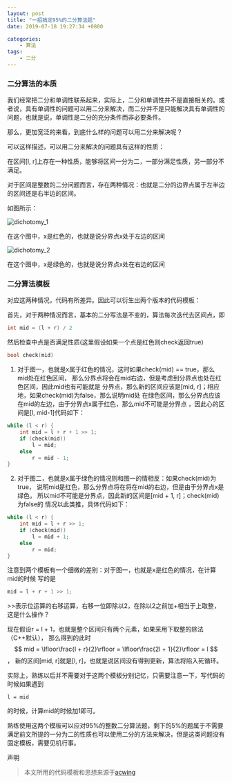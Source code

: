 ```yaml
---
layout: post
title: "一招搞定95%的二分算法题"
date: 2019-07-18 19:27:34 +0800

categories: 
    - 算法
tags: 
    - 二分
---
```


### 二分算法的本质

我们经常把二分和单调性联系起来，实际上，二分和单调性并不是直接相关的。或者说，具有单调性的问题可以用二分来解决，而二分并不是只能解决具有单调性的问题，也就是说，单调性是二分的充分条件而非必要条件。

那么，更加宽泛的来看，到底什么样的问题可以用二分来解决呢？

可以这样描述，可以用二分来解决的问题具有这样的性质：

在区间[l, r]上存在一种性质，能够将区间一分为二，一部分满足性质，另一部分不满足。

对于区间是整数的二分问题而言，存在两种情况：也就是二分的边界点属于左半边的区间还是右半边的区间。

如图所示：

![dichotomy_1](/images/dichotomy_1.png)

在这个图中，x是红色的，也就是说分界点x处于左边的区间

![dichotomy_2](/images/dichotomy_2.png)

在这个图中，x是绿色的，也就是说分界点x处在右边的区间

### 二分算法模板

对应这两种情况，代码有所差异。因此可以衍生出两个版本的代码模板：

首先，对于两种情况而言，基本的二分写法是不变的，算法每次迭代去区间点，即
```cpp
int mid = (l + r) / 2
```
然后检查中点是否满足性质(这里假设如果一个点是红色则check返回true)
```cpp
bool check(mid)
```
1. 对于图一，也就是x属于红色的情况，这时如果check(mid) == true，那么mid处在红色区间，
那么分界点将会在mid右边，但是考虑到分界点也处在红色区间，因此mid也有可能就是
分界点，那么新的区间应该是[mid, r]；相应地，如果check(mid)为false，那么说明mid处
在绿色区间，那么分界点应该在mid的左边，由于分界点x属于红色，那么mid不可能是分界点
，因此心的区间是[l, mid-1]代码如下：
```cpp
while (l < r) {
    int mid = l + r + 1 >> 1;
    if (check(mid))
        l = mid;
    else
        r = mid - 1;
}
```

2. 对于图二，也就是x属于绿色的情况则和图一的情相反：如果check(mid)为true，
说明mid是红色，那么分界点将在将在mid的右边，但是由于分界点x是绿色，
所以mid不可能是分界点，因此新的区间是[mid + 1, r]；check(mid)为false的
情况以此类推，具体代码如下：
```cpp
while (l < r) {
    int mid = l + r >> 1;
    if (check(mid)) 
        l = mid + 1;
    else
        r = mid;
}
```

注意到两个模板有一个细微的差别：对于图一，也就是x是红色的情况，在计算mid的时候
写的是
```cpp
mid = l + r + 1 >> 1;
```
\>>表示位运算的右移运算，右移一位即除以2，在除以2之前加+相当于上取整，这是什么操作？

现在假设r = l + 1，也就是整个区间只有两个元素，如果采用下取整的除法（C++默认），
那么得到的此时$$ mid = \lfloor\frac{l + r}{2}\rfloor = \lfloor\frac{2l + 1}{2}\rfloor = l $$，
新的区间[mid, r]就是[l, r]，也就是说区间没有得到更新，算法将陷入死循环。

实际上，熟练以后并不需要对于这两个模板分别记忆，只需要注意一下，写代码的时候如果遇到
```
l = mid
```
的时候，计算mid的时候加1即可。

熟练使用这两个模板可以应对95%的整数二分算法题，剩下的5%的题属于不需要满足前文所提的一分为二的性质也可以使用二分的方法来解决，但是这类问题没有固定模板，需要见机行事。

声明

> 本文所用的代码模板和思想来源于[acwing](https://www.acwing.com)
